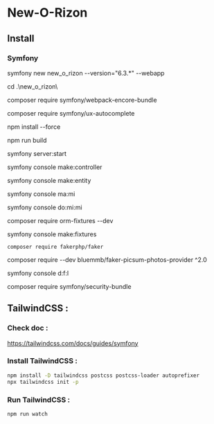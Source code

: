 # New-O-Rizon

## Install

### Symfony

symfony new new_o_rizon --version="6.3.*" --webapp

cd .\new_o_rizon\

composer require symfony/webpack-encore-bundle

composer require symfony/ux-autocomplete

npm install --force

npm run build

symfony server:start

symfony console make:controller

symfony console make:entity

symfony console ma:mi

symfony console do:mi:mi

composer require orm-fixtures --dev

symfony console make:fixtures

`composer require fakerphp/faker`

composer require --dev bluemmb/faker-picsum-photos-provider ^2.0

symfony console d:f:l

composer require symfony/security-bundle

## TailwindCSS :

### Check doc : 
https://tailwindcss.com/docs/guides/symfony

### Install TailwindCSS :

```bash	
npm install -D tailwindcss postcss postcss-loader autoprefixer
npx tailwindcss init -p
```	
### Run TailwindCSS :	
```bash	
npm run watch
```	
